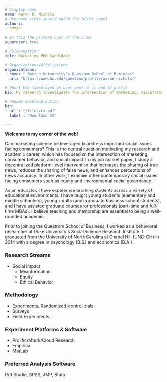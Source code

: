 ```yaml
---
# Display name
name: Aaron D. Nichols
# Username (this should match the folder name)
authors:
- admin
  
# Is this the primary user of the site?
superuser: true

# Role/position
role: Marketing PhD Candidate

# Organizations/Affiliations
organizations:
- name: " Boston University's Questrom School of Business"
  url: "https://www.bu.edu/questrom/profile/aaron-nichols/"

# Short bio (displayed in user profile at end of posts)
bio: My research investigates the intersection of marketing, misinformation, and social impact issues.

# resume download button
btn:
- url : "/files/cv.pdf"
  label : "Download CV"

---
```

**Welcome to my corner of the web!**

Can marketing science be leveraged to address important social issues facing consumers? This is the central question motivating my research and academic career, which has focused on the intersection of marketing, consumer behavior, and social impact. In my job market paper, I study a decentralized platform-level intervention that increases the sharing of true news, reduces the sharing of false news, and enhances perceptions of news accuracy. In other work, I examine other contemporary social issues facing consumers such as equity and environmental social governance. 

As an educator, I have experience teaching students across a variety of educational environments. I have taught young students (elementary and middle schoolers), young-adults (undergraduate business school students), and I have assisted graduate courses for professionals (part-time and full-time MBAs). I believe teaching and mentorship are essential to being a well-rounded academic. 

Prior to joining the Questrom School of Business, I worked as a behavioral researcher at Duke University's Social Science Research Institute. I graduated from the University of North Carolina at Chapel Hill (UNC-CH) in 2014 with a degree in psychology (B.S.) and economics (B.A.). 

### Research Streams
- Social Impact
  - Misinformation
  - Equity
  - Ethical Behavior

### Methodology
- Experiments, Randomized-control trials
- Surveys
- Field Experiments

### Experiment Platforms & Software
- Prolific/Mturk/Cloud Research
- Empirica
- MatLab
  
### Preferred Analysis Software
R/R Studio, SPSS, JMP, Stata
